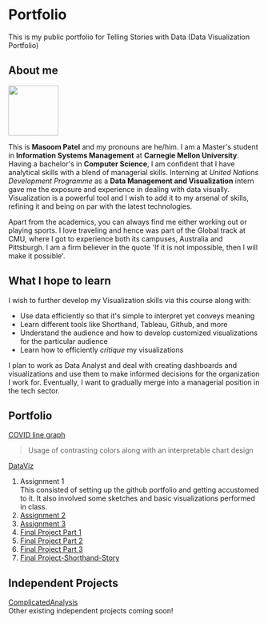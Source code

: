 # Portfolio
This is my public portfolio for Telling Stories with Data (Data Visualization Portfolio)

## About me
<img src="https://user-images.githubusercontent.com/30127254/138990046-d154b66d-5cc9-40b8-b999-fa2450bba031.jpg" width=100/>

This is **Masoom Patel** and my pronouns are he/him. I am a Master's student in **Information Systems Management** at **Carnegie Mellon University**. Having a bachelor's in **Computer Science**, I am confident that I have analytical skills with a blend of managerial skills. Interning at _United Nations Development Programme_ as a **Data Management and Visualization** intern gave me the exposure and experience in dealing with data visually. Visualization is a powerful tool and I wish to add it to my arsenal of skills, refining it and being on par with the latest technologies.

Apart from the academics, you can always find me either working out or playing sports. I love traveling and hence was part of the Global track at CMU, where I got to experience both its campuses, Australia and Pittsburgh. I am a firm believer in the quote 'If it is not impossible, then I will make it possible'.

## What I hope to learn
I wish to further develop my Visualization skills via this course along with:
* Use data efficiently so that it's simple to interpret yet conveys meaning
* Learn different tools like Shorthand, Tableau, Github, and more
* Understand the audience and how to develop customized visualizations for the particular audience
* Learn how to efficiently _critique_ my visualizations

I plan to work as Data Analyst and deal with creating dashboards and visualizations and use them to make informed decisions for the organization I work for. Eventually, I want to gradually merge into a managerial position in the tech sector.




## Portfolio

[COVID line graph](flourish.md)
>Usage of contrasting colors along with an interpretable chart design

<div class="flourish-embed flourish-chart" data-src="visualisation/7642583"><script src="https://public.flourish.studio/resources/embed.js"></script></div>

[DataViz](Dataviz.md)


1. Assignment 1  \
This consisted of setting up the github portfolio and getting accustomed to it. It also involved some sketches and basic visualizations performed in class.
2. [Assignment 2](Assignment2.md)
3. [Assignment 3](Assignment3.md)
4. [Final Project Part 1](Part1Project.md)
5. [Final Project Part 2](Part2Project.md)
6. [Final Project Part 3](Part3Project.md)
7. [Final Project-Shorthand-Story](https://carnegiemellon.shorthandstories.com/the-tail-of-2-vaccines/index.html)

## Independent Projects
[ComplicatedAnalysis](ComplicatedAnalysis.md)  \
Other existing independent projects coming soon!
